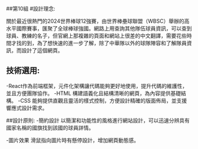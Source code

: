 ##第10組
#設計理念:

關於最近很熱門的2024世界棒球12強賽，由世界棒壘球聯盟（WBSC）舉辦的高水平國際賽事，匯聚了全球棒球強國。網路上用查詢其他隊伍球員資訊，可以查到球員、教練的名子，但官網上那複雜的頁面和網站上很差的中文翻譯，需要花些時間才找的到，為了想快速的進一步了解，除了中華隊以外的球隊陣容和了解隊員資訊，而設計了這個網頁。

## 技術選用:

-React作為前端框架，元件化架構讓代碼能夠更好地使用，提升代碼的維護性，並且方便團隊協作。
-HTML 構建語義化且結構清晰的網頁，為內容提供基礎結構。
-CSS 能夠提供直觀且靈活的樣式控制，方便設計精確的版面佈局，並支援響應式設計需求。

##設計原則:
-簡約設計
以簡潔和功能性的風格進行網站設計，可以迅速分辨具有國家名稱的國旗找到該國的球員詳情。

-圖片效果
滑鼠指向圖片時有懸停設計，增加網頁動態感。
